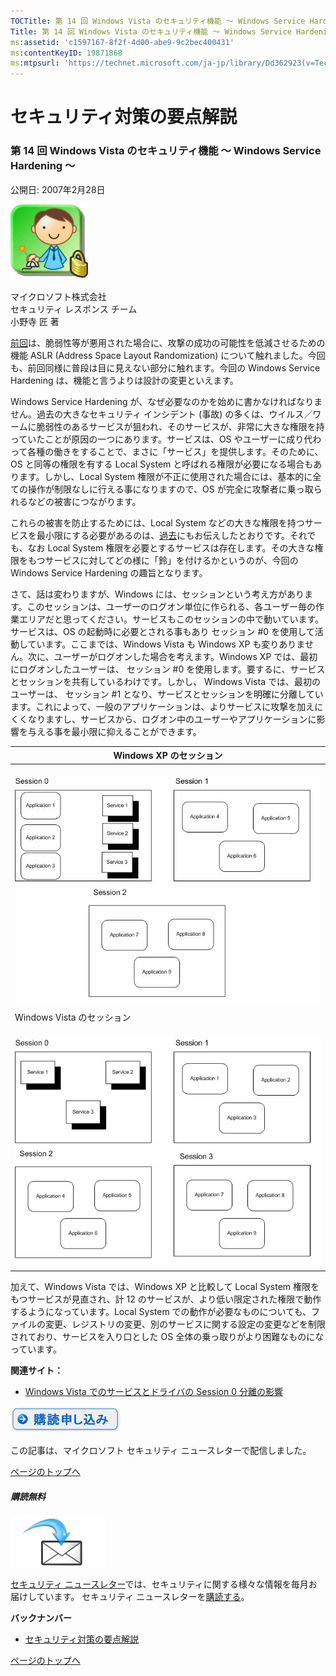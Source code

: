 ```yaml
---
TOCTitle: 第 14 回 Windows Vista のセキュリティ機能 ～ Windows Service Hardening ～
Title: 第 14 回 Windows Vista のセキュリティ機能 ～ Windows Service Hardening ～
ms:assetid: 'c1597167-8f2f-4d00-abe9-9c2bec400431'
ms:contentKeyID: 19871868
ms:mtpsurl: 'https://technet.microsoft.com/ja-jp/library/Dd362923(v=TechNet.10)'
---
```


セキュリティ対策の要点解説
==========================

### 第 14 回 Windows Vista のセキュリティ機能 ～ Windows Service Hardening ～

公開日: 2007年2月28日

![](images/Dd362923.SecPoint(ja-jp,TechNet.10).gif)

マイクロソフト株式会社  
セキュリティ レスポンス チーム  
小野寺 匠 著

[前回](https://technet.microsoft.com/ja-jp/library/16d06765-1084-4648-8cf6-773310e71786(v=TechNet.10))は、脆弱性等が悪用された場合に、攻撃の成功の可能性を低減させるための機能 ASLR (Address Space Layout Randomization) について触れました。今回も、前回同様に普段は目に見えない部分に触れます。今回の Windows Service Hardening は、機能と言うよりは設計の変更といえます。

Windows Service Hardening が、なぜ必要なのかを始めに書かなければなりません。過去の大きなセキュリティ インシデント (事故) の多くは、ウイルス／ワームに脆弱性のあるサービスが狙われ、そのサービスが、非常に大きな権限を持っていたことが原因の一つにあります。サービスは、OS やユーザーに成り代わって各種の働きをすることで、まさに「サービス」を提供します。そのために、OS と同等の権限を有する Local System と呼ばれる権限が必要になる場合もあります。しかし、Local System 権限が不正に使用された場合には、基本的に全ての操作が制限なしに行える事になりますので、OS が完全に攻撃者に乗っ取られるなどの被害につながります。

これらの被害を防止するためには、Local System などの大きな権限を持つサービスを最小限にする必要があるのは、[過去](https://technet.microsoft.com/ja-jp/library/8d709472-cfda-4fa0-aa4d-8118d90591fc(v=TechNet.10))にもお伝えしたとおりです。それでも、なお Local System 権限を必要とするサービスは存在します。その大きな権限をもつサービスに対してどの様に「鈴」を付けるかというのが、今回の Windows Service Hardening の趣旨となります。

さて、話は変わりますが、Windows には、セッションという考え方があります。このセッションは、ユーザーのログオン単位に作られる、各ユーザー毎の作業エリアだと思ってください。サービスもこのセッションの中で動いています。サービスは、OS の起動時に必要とされる事もあり セッション \#0 を使用して活動しています。ここまでは、Windows Vista も Windows XP も変りありません。次に、ユーザーがログオンした場合を考えます。Windows XP では、最初にログオンしたユーザーは、 セッション \#0 を使用します。要するに、サービスとセッションを共有しているわけです。しかし、 Windows Vista では、最初のユーザーは、 セッション \#1 となり、サービスとセッションを明確に分離しています。これによって、一般のアプリケーションは、よりサービスに攻撃を加えにくくなりますし、サービスから、ログオン中のユーザーやアプリケーションに影響を与える事を最小限に抑えることができます。

| Windows XP のセッション                                                                   |
|-------------------------------------------------------------------------------------------|
|   ![](images/Dd362923.secpoint0014_01(ja-jp,TechNet.10).gif) |
| Windows Vista のセッション                                                                |
|   ![](images/Dd362923.secpoint0014_02(ja-jp,TechNet.10).gif) |

加えて、Windows Vista では、Windows XP と比較して Local System 権限をもつサービスが見直され、計 12 のサービスが、より低い限定された権限で動作するようになっています。Local System での動作が必要なものについても、ファイルの変更、レジストリの変更、別のサービスに関する設定の変更などを制限されており、サービスを入り口とした OS 全体の乗っ取りがより困難なものになっています。

**関連サイト：**

-   [Windows Vista でのサービスとドライバの Session 0 分離の影響](https://www.microsoft.com/japan/whdc/system/vista/services.mspx)

[![](images/Dd362923.btn_reg_today(ja-jp,TechNet.10).jpg)](https://technet.microsoft.com/ja-jp/library/d2607610-3137-420b-9bbf-2552bec68922(v=TechNet.10))

この記事は、マイクロソフト セキュリティ ニュースレターで配信しました。

[](#mainsection)[ページのトップへ](#mainsection)

##### 購読無料

![](images/Dd362923.subscribe(ja-jp,TechNet.10).gif)

[セキュリティ ニュースレター](https://www.microsoft.com/japan/technet/security/secnews/default.mspx)では、セキュリティに関する様々な情報を毎月お届けしています。
セキュリティ ニュースレターを[購読する](https://technet.microsoft.com/ja-jp/library/d2607610-3137-420b-9bbf-2552bec68922(v=TechNet.10))。

**バックナンバー**
-   [セキュリティ対策の要点解説](https://technet.microsoft.com/ja-jp/library/f301b3b4-fdcc-43f8-846e-135538db4edf(v=TechNet.10))

[](#mainsection)[ページのトップへ](#mainsection)
